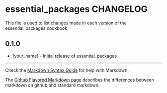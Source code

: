 essential_packages CHANGELOG
============================

This file is used to list changes made in each version of the essential_packages cookbook.

0.1.0
-----
- [your_name] - Initial release of essential_packages

- - -
Check the [Markdown Syntax Guide](http://daringfireball.net/projects/markdown/syntax) for help with Markdown.

The [Github Flavored Markdown page](http://github.github.com/github-flavored-markdown/) describes the differences between markdown on github and standard markdown.
